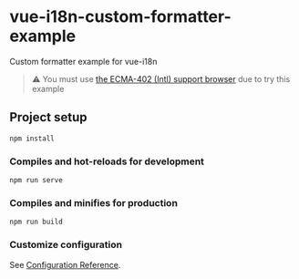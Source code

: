 # vue-i18n-custom-formatter-example

Custom formatter example for vue-i18n

> :warning: You must use [the ECMA-402 (Intl) support browser](http://kangax.github.io/compat-table/esintl/) due to try this example

## Project setup
```
npm install
```

### Compiles and hot-reloads for development
```
npm run serve
```

### Compiles and minifies for production
```
npm run build
```

### Customize configuration
See [Configuration Reference](https://cli.vuejs.org/config/).
